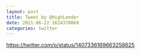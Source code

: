 ```yaml
--- 
layout: post 
title: Tweet by @HighLender 
date: 2021-06-22 1624370069 
categories: twitter 
--- 
```

https://twitter.com/o/status/1407336169663258625